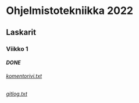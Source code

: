# Ohjelmistotekniikka 2022

## Laskarit

### **Viikko 1**
#### *DONE*

###### [komentorivi.txt](laskarit/viikko1/kometorivi.txt)
###### [gitlog.txt](laskarit/viikko1/gitlog.txt)
